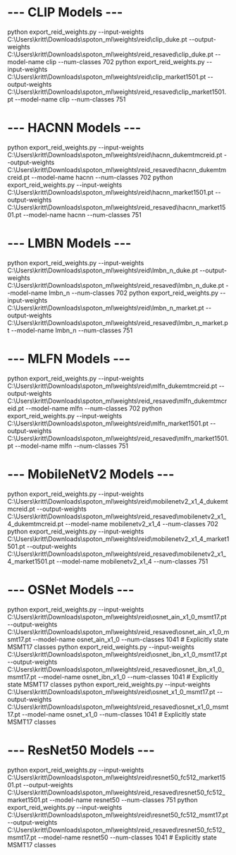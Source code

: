# --- CLIP Models ---
python export_reid_weights.py --input-weights C:\Users\kritt\Downloads\spoton_ml\weights\reid\clip_duke.pt --output-weights C:\Users\kritt\Downloads\spoton_ml\weights\reid_resaved\clip_duke.pt --model-name clip --num-classes 702
python export_reid_weights.py --input-weights C:\Users\kritt\Downloads\spoton_ml\weights\reid\clip_market1501.pt --output-weights C:\Users\kritt\Downloads\spoton_ml\weights\reid_resaved\clip_market1501.pt --model-name clip --num-classes 751

# --- HACNN Models ---
python export_reid_weights.py --input-weights C:\Users\kritt\Downloads\spoton_ml\weights\reid\hacnn_dukemtmcreid.pt --output-weights C:\Users\kritt\Downloads\spoton_ml\weights\reid_resaved\hacnn_dukemtmcreid.pt --model-name hacnn --num-classes 702
python export_reid_weights.py --input-weights C:\Users\kritt\Downloads\spoton_ml\weights\reid\hacnn_market1501.pt --output-weights C:\Users\kritt\Downloads\spoton_ml\weights\reid_resaved\hacnn_market1501.pt --model-name hacnn --num-classes 751

# --- LMBN Models ---
python export_reid_weights.py --input-weights C:\Users\kritt\Downloads\spoton_ml\weights\reid\lmbn_n_duke.pt --output-weights C:\Users\kritt\Downloads\spoton_ml\weights\reid_resaved\lmbn_n_duke.pt --model-name lmbn_n --num-classes 702
python export_reid_weights.py --input-weights C:\Users\kritt\Downloads\spoton_ml\weights\reid\lmbn_n_market.pt --output-weights C:\Users\kritt\Downloads\spoton_ml\weights\reid_resaved\lmbn_n_market.pt --model-name lmbn_n --num-classes 751

# --- MLFN Models ---
python export_reid_weights.py --input-weights C:\Users\kritt\Downloads\spoton_ml\weights\reid\mlfn_dukemtmcreid.pt --output-weights C:\Users\kritt\Downloads\spoton_ml\weights\reid_resaved\mlfn_dukemtmcreid.pt --model-name mlfn --num-classes 702
python export_reid_weights.py --input-weights C:\Users\kritt\Downloads\spoton_ml\weights\reid\mlfn_market1501.pt --output-weights C:\Users\kritt\Downloads\spoton_ml\weights\reid_resaved\mlfn_market1501.pt --model-name mlfn --num-classes 751

# --- MobileNetV2 Models ---
python export_reid_weights.py --input-weights C:\Users\kritt\Downloads\spoton_ml\weights\reid\mobilenetv2_x1_4_dukemtmcreid.pt --output-weights C:\Users\kritt\Downloads\spoton_ml\weights\reid_resaved\mobilenetv2_x1_4_dukemtmcreid.pt --model-name mobilenetv2_x1_4 --num-classes 702
python export_reid_weights.py --input-weights C:\Users\kritt\Downloads\spoton_ml\weights\reid\mobilenetv2_x1_4_market1501.pt --output-weights C:\Users\kritt\Downloads\spoton_ml\weights\reid_resaved\mobilenetv2_x1_4_market1501.pt --model-name mobilenetv2_x1_4 --num-classes 751

# --- OSNet Models ---
python export_reid_weights.py --input-weights C:\Users\kritt\Downloads\spoton_ml\weights\reid\osnet_ain_x1_0_msmt17.pt --output-weights C:\Users\kritt\Downloads\spoton_ml\weights\reid_resaved\osnet_ain_x1_0_msmt17.pt --model-name osnet_ain_x1_0 --num-classes 1041 # Explicitly state MSMT17 classes
python export_reid_weights.py --input-weights C:\Users\kritt\Downloads\spoton_ml\weights\reid\osnet_ibn_x1_0_msmt17.pt --output-weights C:\Users\kritt\Downloads\spoton_ml\weights\reid_resaved\osnet_ibn_x1_0_msmt17.pt --model-name osnet_ibn_x1_0 --num-classes 1041 # Explicitly state MSMT17 classes
python export_reid_weights.py --input-weights C:\Users\kritt\Downloads\spoton_ml\weights\reid\osnet_x1_0_msmt17.pt --output-weights C:\Users\kritt\Downloads\spoton_ml\weights\reid_resaved\osnet_x1_0_msmt17.pt --model-name osnet_x1_0 --num-classes 1041 # Explicitly state MSMT17 classes

# --- ResNet50 Models ---
python export_reid_weights.py --input-weights C:\Users\kritt\Downloads\spoton_ml\weights\reid\resnet50_fc512_market1501.pt --output-weights C:\Users\kritt\Downloads\spoton_ml\weights\reid_resaved\resnet50_fc512_market1501.pt --model-name resnet50 --num-classes 751
python export_reid_weights.py --input-weights C:\Users\kritt\Downloads\spoton_ml\weights\reid\resnet50_fc512_msmt17.pt --output-weights C:\Users\kritt\Downloads\spoton_ml\weights\reid_resaved\resnet50_fc512_msmt17.pt --model-name resnet50 --num-classes 1041 # Explicitly state MSMT17 classes